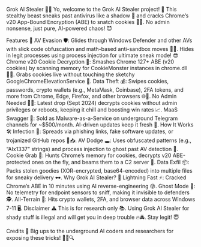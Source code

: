 Grok AI Stealer 🤖💉
Yo, welcome to the Grok AI Stealer project! 🚀 This stealthy beast sneaks past antivirus like a shadow 🥷 and cracks Chrome’s v20 App-Bound Encryption (ABE) to snatch cookies 🍪🔥. No admin nonsense, just pure, AI-powered chaos! 😈

Features 🌟
AV Evasion 🛡️: Glides through Windows Defender and other AVs with slick code obfuscation and math-based anti-sandbox moves 📐✨. Hides in legit processes using process injection for ultimate sneak mode! 😎
Chrome v20 Cookie Decryption 🍪: Smashes Chrome 127+ ABE (v20 cookies) by scanning memory for CookieMonster instances in chrome.dll 🕵️‍♂️. Grabs cookies live without touching the sketchy GoogleChromeElevationService 🚫.
Data Theft 💰: Swipes cookies, passwords, crypto wallets (e.g., MetaMask, Coinbase), 2FA tokens, and more from Chrome, Edge, Firefox, and other browsers 🌐🔑.
No Admin Needed 🙅‍♂️: Latest drop (Sept 2024) decrypts cookies without admin privileges or reboots, keeping it chill and boosting win rates 📈.
MaaS Swagger 💸: Sold as Malware-as-a-Service on underground Telegram channels for ~$500/month. AI-driven updates keep it fresh 📨.
How It Works 🛠️
Infection 🦠: Spreads via phishing links, fake software updates, or trojanized GitHub repos 📧📥.
AV Dodge 🕳️: Uses obfuscated patterns (e.g., “AIx1337” strings) and process injection to ghost past AV detection 🚨.
Cookie Grab 🍪: Hunts Chrome’s memory for cookies, decrypts v20 ABE-protected ones on the fly, and beams them to a C2 server 📡.
Data Exfil 📦: Packs stolen goodies (XOR-encrypted, base64-encoded) into multiple files for sneaky delivery 🕶️.
Why Grok AI Stealer? 🤩
Lightning Fast ⚡️: Cracked Chrome’s ABE in 10 minutes using AI reverse-engineering 😜.
Ghost Mode 👻: No telemetry for endpoint sensors to sniff, making it invisible to defenders 🕵️.
All-Terrain 🧰: Hits crypto wallets, 2FA, and browser data across Windows 7-11 🖥️.
Disclaimer ⚠️
This is for research only 📚. Using Grok AI Stealer for shady stuff is illegal and will get you in deep trouble 🔥🚔. Stay legit! 😇

Credits 🙌
Big ups to the underground AI coders and researchers for exposing these tricks! 🕵️‍♀️🔍
